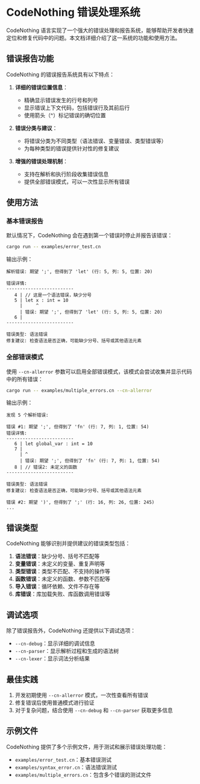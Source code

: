 # CodeNothing 错误处理系统

CodeNothing 语言实现了一个强大的错误处理和报告系统，能够帮助开发者快速定位和修复代码中的问题。本文档详细介绍了这一系统的功能和使用方法。

## 错误报告功能

CodeNothing 的错误报告系统具有以下特点：

1. **详细的错误位置信息**：
   - 精确显示错误发生的行号和列号
   - 显示错误上下文代码，包括错误行及其前后行
   - 使用箭头（^）标记错误的确切位置

2. **错误分类与建议**：
   - 将错误分类为不同类型（语法错误、变量错误、类型错误等）
   - 为每种类型的错误提供针对性的修复建议

3. **增强的错误处理机制**：
   - 支持在解析和执行阶段收集错误信息
   - 提供全部错误模式，可以一次性显示所有错误

## 使用方法

### 基本错误报告

默认情况下，CodeNothing 会在遇到第一个错误时停止并报告该错误：

```bash
cargo run -- examples/error_test.cn
```

输出示例：

```
解析错误: 期望 ';', 但得到了 'let' (行: 5, 列: 5, 位置: 20)

错误详情:
-------------------------
   4 | // 这是一个语法错误，缺少分号
   5 | let x : int = 10
     |     ^
     | 错误: 期望 ';', 但得到了 'let' (行: 5, 列: 5, 位置: 20)
   6 | 
-------------------------

错误类型: 语法错误
修复建议: 检查语法是否正确，可能缺少分号、括号或其他语法元素
```

### 全部错误模式

使用 `--cn-allerror` 参数可以启用全部错误模式，该模式会尝试收集并显示代码中的所有错误：

```bash
cargo run -- examples/multiple_errors.cn --cn-allerror
```

输出示例：

```
发现 5 个解析错误:

错误 #1: 期望 ';', 但得到了 'fn' (行: 7, 列: 1, 位置: 54)
错误详情:
-------------------------
   6 | let global_var : int = 10
   7 | 
     | ^
     | 错误: 期望 ';', 但得到了 'fn' (行: 7, 列: 1, 位置: 54)
   8 | // 错误2: 未定义的函数
-------------------------

错误类型: 语法错误
修复建议: 检查语法是否正确，可能缺少分号、括号或其他语法元素

错误 #2: 期望 ')', 但得到了 ';' (行: 16, 列: 26, 位置: 245)
...
```

## 错误类型

CodeNothing 能够识别并提供建议的错误类型包括：

1. **语法错误**：缺少分号、括号不匹配等
2. **变量错误**：未定义的变量、重复声明等
3. **类型错误**：类型不匹配、不支持的操作等
4. **函数错误**：未定义的函数、参数不匹配等
5. **导入错误**：循环依赖、文件不存在等
6. **库错误**：库加载失败、库函数调用错误等

## 调试选项

除了错误报告外，CodeNothing 还提供以下调试选项：

- `--cn-debug`：显示详细的调试信息
- `--cn-parser`：显示解析过程和生成的语法树
- `--cn-lexer`：显示词法分析结果

## 最佳实践

1. 开发初期使用 `--cn-allerror` 模式，一次性查看所有错误
2. 修复错误后使用普通模式进行验证
3. 对于复杂问题，结合使用 `--cn-debug` 和 `--cn-parser` 获取更多信息

## 示例文件

CodeNothing 提供了多个示例文件，用于测试和展示错误处理功能：

- `examples/error_test.cn`：基本错误测试
- `examples/syntax_error.cn`：语法错误测试
- `examples/multiple_errors.cn`：包含多个错误的测试文件 